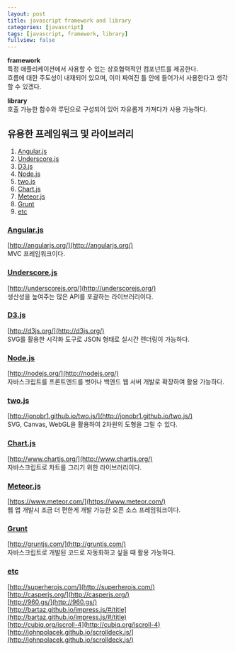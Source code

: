 ```yaml
---
layout: post
title: javascript framework and library
categories: [javascript]
tags: [javascript, framework, library]
fullview: false
---
```


**framework**  
특정 애플리케이션에서 사용할 수 있는 상호협력적인 컴포넌트를 제공한다.  
흐름에 대한 주도성이 내재되어 있으며, 이미 짜여진 틀 안에 들어가서 사용한다고 생각할 수 있겠다.    

**library**  
호출 가능한 함수와 루틴으로 구성되어 있어 자유롭게 가져다가 사용 가능하다.  


## 유용한 프레임워크 및 라이브러리  
1. [Angular.js](#angularjs)  
1. [Underscore.js](#underscorejs)  
1. [D3.js](#d3js)  
1. [Node.js](#nodejs)  
1. [two.js](#twojs)
1. [Chart.js](#chartjs)  
1. [Meteor.js](#meteorjs)  
1. [Grunt](#grunt)  
1. [etc](#etc)

### <a href="#" name="angularjs">Angular.js</a>  
[http://angularjs.org/](http://angularjs.org/)  
MVC 프레임워크이다.  

### <a href="#" name="underscorejs">Underscore.js</a>  
[http://underscorejs.org/](http://underscorejs.org/)  
생산성을 높여주는 많은 API를 포괄하는 라이브러리이다.  

### <a href="#" name="d3js">D3.js</a>  
[http://d3js.org/](http://d3js.org/)  
SVG를 활용한 시각화 도구로 JSON 형태로 실시간 렌더링이 가능하다.  

### <a href="#" name="nodejs">Node.js</a>  
[http://nodejs.org/](http://nodejs.org/)  
자바스크립트를 프론트엔드를 벗어나 백엔드 웹 서버 개발로 확장하여 활용 가능하다.  

### <a href="#" name="twojs">two.js</a>  
[http://jonobr1.github.io/two.js/](http://jonobr1.github.io/two.js/)  
SVG, Canvas, WebGL을 활용하여 2차원의 도형을 그릴 수 있다.  

### <a href="#" name="chartjs">Chart.js</a>  
[http://www.chartjs.org/](http://www.chartjs.org/)  
자바스크립트로 차트를 그리기 위한 라이브러리이다.  

### <a href="#" name="meteorjs">Meteor.js</a>  
[https://www.meteor.com/](https://www.meteor.com/)  
웹 앱 개발시 조금 더 편한게 개발 가능한 오픈 소스 프레임워크이다.  

### <a href="#" name="grunt">Grunt</a>  
[http://gruntjs.com/](http://gruntjs.com/)  
자바스크립트로 개발된 코드로 자동화하고 싶을 때 활용 가능하다.  

### <a href="#" name="etc">etc</a>  
[http://superherojs.com/](http://superherojs.com/)  
[http://casperjs.org/](http://casperjs.org/)  
[http://960.gs/](http://960.gs/)  
[http://bartaz.github.io/impress.js/#/title](http://bartaz.github.io/impress.js/#/title)    
[http://cubiq.org/iscroll-4](http://cubiq.org/iscroll-4)  
[http://johnpolacek.github.io/scrolldeck.js/](http://johnpolacek.github.io/scrolldeck.js/)  